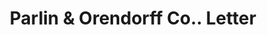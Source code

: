 ---
doi: 10.7916/D8FF54HT
date_other: '1870'
date_other_textual: 1870-1879
form: correspondence
genre:
- Letters (correspondence)
name:
- Parlin & Orendorff Co.
object_in_context_url: https://biggert.cul.columbia.edu/items/view/ave_biggert_01736
subject_hierarchical_geographic:
- Canton, Illinois, United States
subject_name:
- Parlin & Orendorff Co.
title: Parlin & Orendorff Co.. Letter
sort_title: Parlin & Orendorff Co.. Letter
call_number: ave_biggert_01736
coordinates:
- 40.55777777777777,-90.03416666666666
pid: ave_biggert_01736
identifiers: ave_biggert_01736
thumbnail: https://derivativo-2.library.columbia.edu/iiif/2/ldpd:490812/full/!256,256/0/native.jpg
permalink: "/items/ave_biggert_01736/"
layout: iiif-image-page
---